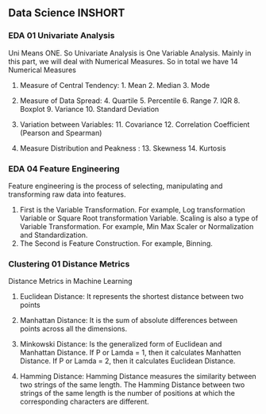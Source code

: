 ## Data Science INSHORT

### EDA 01 Univariate Analysis ###
Uni Means ONE. So Univariate Analysis is One Variable Analysis. Mainly in this part, we will deal with Numerical Measures. So in total we have 14 Numerical Measures

1. Measure of Central Tendency: 1. Mean 2. Median 3. Mode

2. Measure of Data Spread: 4. Quartile 5. Percentile 6. Range 7. IQR 8. Boxplot 9. Variance 10. Standard Deviation

3. Variation between Variables: 11. Covariance 12. Correlation Coefficient (Pearson and Spearman)

4. Measure Distribution and Peakness : 13. Skewness 14. Kurtosis

### EDA 04 Feature Engineering ###

Feature engineering is the process of selecting, manipulating and transforming raw data into features.

1. First is the Variable Transformation. For example, Log transformation Variable or Square Root transformation Variable. Scaling is also a type of Variable Transformation. For example, Min Max Scaler or Normalization and Standardization.
2. The Second is Feature Construction. For example, Binning.

### Clustering 01 Distance Metrics ###

Distance Metrics in Machine Learning

1. Euclidean Distance: It represents the shortest distance between two points

2. Manhattan Distance: It is the sum of absolute differences between points across all the dimensions.

3. Minkowski Distance: Is the generalized form of Euclidean and Manhattan Distance. If P or Lamda = 1, then it calculates Manhatten Distance. If P or Lamda = 2, then it calculates Euclidean Distance. 

4. Hamming Distance: Hamming Distance measures the similarity between two strings of the same length. The Hamming Distance between two strings of the same length is the number of positions at which the corresponding characters are different.
